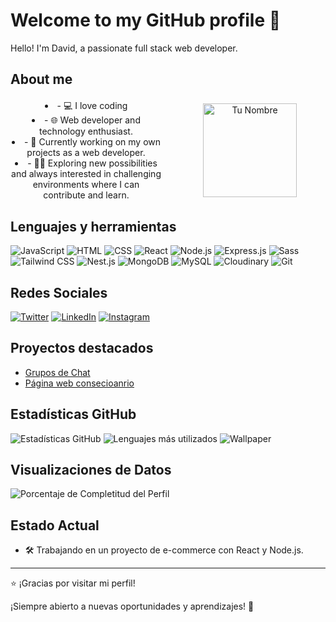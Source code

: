 
# Welcome to my GitHub profile 👋

Hello! I'm David, a passionate full stack web developer.

## About me

<div align="center" style="display: flex; align-items: center; justify-content: space-between; margin-top: 20px;">
    <div style="flex: 1;">
        <li>- 💻 I love coding</li>
        <li>- 🌐 Web developer and technology enthusiast.</li>
        <li>- 🚀 Currently working on my own projects as a web developer.</li>
        <li>- 🧑‍💻 Exploring new possibilities and always interested in challenging environments where I can contribute and learn.</li>
    </div>
    <div style="flex: 1; margin-left: 20px;">
        <!-- Tu imagen aquí -->
        <img src="enlace_a_tu_imagen.jpg" alt="Tu Nombre" width="150" height="150">
    </div>
</div>

## Lenguajes y herramientas
![JavaScript](https://img.shields.io/badge/-JavaScript-F7DF1E?style=flat&logo=javascript&logoColor=black)
![HTML](https://img.shields.io/badge/-HTML5-E34F26?style=flat&logo=html5&logoColor=white)
![CSS](https://img.shields.io/badge/-CSS3-1572B6?style=flat&logo=css3)
![React](https://img.shields.io/badge/-React-61DAFB?style=flat&logo=react&logoColor=white)
![Node.js](https://img.shields.io/badge/-Node.js-339933?style=flat&logo=node.js&logoColor=white)
![Express.js](https://img.shields.io/badge/-Express.js-000000?style=flat&logo=express&logoColor=white)
![Sass](https://img.shields.io/badge/-Sass-CC6699?style=flat&logo=sass&logoColor=white)
![Tailwind CSS](https://img.shields.io/badge/-Tailwind%20CSS-38B2AC?style=flat&logo=tailwind-css&logoColor=white)
![Nest.js](https://img.shields.io/badge/-Nest.js-E0234E?style=flat&logo=nestjs&logoColor=white)
![MongoDB](https://img.shields.io/badge/-MongoDB-47A248?style=flat&logo=mongodb&logoColor=white)
![MySQL](https://img.shields.io/badge/-MySQL-4479A1?style=flat&logo=mysql&logoColor=white)
![Cloudinary](https://img.shields.io/badge/-Cloudinary-60D5F9?style=flat&logo=cloudinary&logoColor=white)
![Git](https://img.shields.io/badge/-Git-F05032?style=flat&logo=git&logoColor=white)

## Redes Sociales
[![Twitter](https://img.shields.io/badge/-Twitter-1DA1F2?style=flat&logo=twitter&logoColor=white)](https://twitter.com/TuUsuario)
[![LinkedIn](https://img.shields.io/badge/-LinkedIn-0A66C2?style=flat&logo=linkedin&logoColor=white)](https://www.linkedin.com/in/TuUsuario)
[![Instagram](https://img.shields.io/badge/-Instagram-E4405F?style=flat&logo=instagram&logoColor=white)](https://www.instagram.com/TuUsuario)

## Proyectos destacados
- [Grupos de Chat](https://front-gcdr.onrender.com/)
- [Página web consecioanrio](https://client-h3s3.onrender.com/)

## Estadísticas GitHub
![Estadísticas GitHub](https://github-readme-stats.vercel.app/api?username=MarckWeb&show_icons=true&count_private=true&hide=prs,issues,contribs&theme=radical)
![Lenguajes más utilizados](https://github-readme-stats.vercel.app/api/top-langs/?username=MarckWeb&layout=compact&theme=radical)
![Wallpaper](https://github.com/MarckWeb/concessionaire/blob/main/client/public/1701291885167.jpg)


## Visualizaciones de Datos
![Porcentaje de Completitud del Perfil](https://img.shields.io/badge/Perfil%20Completo-75%25-brightgreen)

## Estado Actual
- 🛠 Trabajando en un proyecto de e-commerce con React y Node.js.

---

⭐️ ¡Gracias por visitar mi perfil!

¡Siempre abierto a nuevas oportunidades y aprendizajes! 🚀
